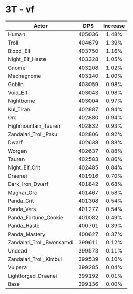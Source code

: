 # 3T - vf
| Actor | DPS | Increase |
|---|:---:|:---:|
|Human|405036|1.48%|
|Troll|404679|1.39%|
|Blood_Elf|403750|1.16%|
|Night_Elf_Haste|403328|1.05%|
|Gnome|403208|1.02%|
|Mechagnome|403140|1.00%|
|Goblin|403059|0.98%|
|Void_Elf|403043|0.98%|
|Nightborne|403004|0.97%|
|Kul_Tiran|402887|0.94%|
|Orc|402880|0.94%|
|Highmountain_Tauren|402832|0.93%|
|Zandalari_Troll_Paku|402806|0.92%|
|Dwarf|402638|0.88%|
|Worgen|402637|0.88%|
|Tauren|402583|0.86%|
|Night_Elf_Crit|402485|0.84%|
|Draenei|401916|0.70%|
|Dark_Iron_Dwarf|401842|0.68%|
|Maghar_Orc|401467|0.58%|
|Panda_Crit|401308|0.54%|
|Panda_Vers|401277|0.54%|
|Panda_Fortune_Cookie|401082|0.49%|
|Panda_Haste|400701|0.39%|
|Panda_Mastery|400627|0.37%|
|Zandalari_Troll_Bwonsamdi|399611|0.12%|
|Undead|399573|0.11%|
|Zandalari_Troll_Kimbul|399539|0.10%|
|Vulpera|399285|0.04%|
|Lightforged_Draenei|399192|0.01%|
|Base|399136|0.00%|
